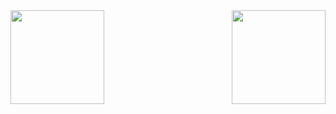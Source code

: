 <div align="rigth">
  <img height="150em" src="https://github-readme-stats.vercel.app/api?username=henrykhsa&show_icons=true&theme=tokyonight&count_private=true"/>
  <img align=right height="150em" src="https://github-readme-stats.vercel.app/api/top-langs/?username=henrykhsa&layout=compact&langs_count=7&theme=tokyonight"/>
</div>
